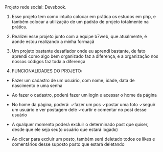 Projeto rede social: Devsbook.

1. Esse projeto tem como intuito colocar em prática os estudos em php, e também colocar a utilização de um padrão de projeto totalmente na prática.

2. Realizei esse projeto junto com a equipe b7web, que atualmente, é aonde estou realizando a minha formaçã

3. Um projeto bastante desafiador onde eu aprendi bastante, de fato aprendi como algo bem organizado faz a diferença, e a organização nos nossos códigos faz toda a diferença

4. FUNCIONALIDADES DO PROJETO:

- Fazer um cadastro de um usuário, com nome, idade, data de nascimento e uma senha

- Ao fazer o cadastro, poderá fazer um login e acessar o home da página

- No home da página, poderá:
✓fazer um pos
✓postar uma foto
✓seguir um usuário e ver postagem dele
✓curtir e comentar no post desse usuário

- A qualquer momento poderá excluir o determinado post que quiser, desde que ele seja seu(o usuário que estará logado)

- Ao clicar para excluir um posto, também será deletado todos os likes e comentários desse suposto posto que estará deletando


